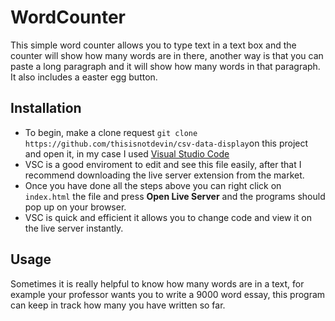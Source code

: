 # WordCounter
This simple word counter allows you to type text in a text box and the counter will show how many words are in there, another way is that you can paste a long paragraph and it will show how many words in that paragraph. It also includes a easter egg button.

## Installation
* To begin, make a clone request `git clone https://github.com/thisisnotdevin/csv-data-display`on this project and open it, in my case I used [Visual Studio Code](https://code.visualstudio.com/download) 
* VSC is a good enviroment to edit and see this file easily, after that I recommend downloading the live server extension from the market.
* Once you have done all the steps above you can right click on `index.html` the file and press **Open Live Server** and the programs should pop up on your browser.
* VSC is quick and efficient it allows you to change code and view it on the live server instantly. 

## Usage
Sometimes it is really helpful to know how many words are in a text, for example your professor wants you to write a 9000 word essay, this program can keep in track how many you have written so far.
